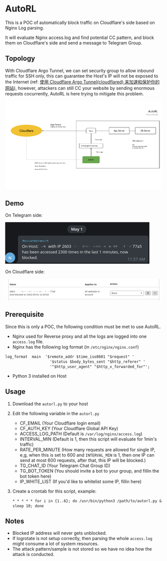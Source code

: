 # AutoRL

This is a POC of automatically block traffic on Cloudflare's side based on Nginx Log parsing.

It will evaluate Nginx access.log and find potential CC pattern, and block them on Cloudflare's side and send a message to Telegram Group.

## Topology

With Cloudflare Argo Tunnel, we can set security group to allow inbound traffic for SSH only, this can guarantee the Host's IP will not be exposed to the Internet (ref: [使用 Cloudflare Argo Tunnel(cloudflared) 来加速和保护你的网站](https://nova.moe/accelerate-and-secure-with-cloudflared/)), however, attackers can still CC your website by sending enormous requests cocurrently, AutoRL is here trying to mitigate this problem.

![](./AutoRL.png)

## Demo

On Telegram side:

![](./demo.png)

On Cloudflare side:

![](./demo-cf.png)


## Prerequisite

Since this is only a POC, the following condition must be met to use AutoRL.

* Nginx used for Reverse proxy and all the logs are logged into one `access.log` file.
* Nginx has the following log format (in `/etc/nginx/nginx.conf`)

```
log_format  main  '$remote_addr $time_iso8601 "$request" '
                    '$status $body_bytes_sent "$http_referer" '
                    '"$http_user_agent" "$http_x_forwarded_for"';
```
* Python 3 installed on Host

## Usage

1. Download the `autorl.py` to your host
2. Edit the following variable in the `autorl.py`

    * CF_EMAIL (Your Cloudflare login email)
    * CF_AUTH_KEY (Your Cloudflare Global API Key)
    * ACCESS_LOG_PATH (Default is `/var/log/nginx/access.log`)
    * INTERVAL_MIN (Default is 1, then this script will evaluate for 1min's traffic)
    * RATE_PER_MINUTE (How many requests are allowed for single IP, e,g, when this is set to 600 and `INTERVAL_MIN` is 1, then one IP can send at most 600 requests, after that, this IP will be blocked.)
    * TG_CHAT_ID (Your Telegram Chat Group ID)
    * TG_BOT_TOKEN (You should invite a bot to your group, and fillin the bot token here)
    * IP_WHITE_LIST (If you'd like to whitelist some IP, fillin here)
3. Create a crontab for this script, example:
    ```
    * * * * * for i in {1..6}; do /usr/bin/python3 /path/to/autorl.py & sleep 10; done
    ```

## Notes

* Blocked IP address will never gets unblocked.
* If logrotate is not setup correctly, then parsing the whole `access.log` might consume a lot of system resources.
* The attack pattern/sample is not stored so we have no idea how the attack is conducted.